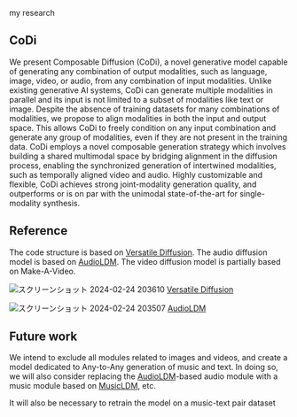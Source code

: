 my research

## CoDi

We present Composable Diffusion (CoDi), a novel generative model capable of generating any combination of output modalities, such as language, image, video, or audio, from any combination of input modalities. Unlike existing generative AI systems, CoDi can generate multiple modalities in parallel and its input is not limited to a subset of modalities like text or image. Despite the absence of training datasets for many combinations of modalities, we propose to align modalities in both the input and output space. This allows CoDi to freely condition on any input combination and generate any group of modalities, even if they are not present in the training data. CoDi employs a novel composable generation strategy which involves building a shared multimodal space by bridging alignment in the diffusion process, enabling the synchronized generation of intertwined modalities, such as temporally aligned video and audio. Highly customizable and flexible, CoDi achieves strong joint-modality generation quality, and outperforms or is on par with the unimodal state-of-the-art for single-modality synthesis.

## Reference
The code structure is based on [Versatile Diffusion](https://github.com/SHI-Labs/Versatile-Diffusion). The audio diffusion model is based on [AudioLDM](https://github.com/haoheliu/AudioLDM). The video diffusion model is partially based on Make-A-Video.

![スクリーンショット 2024-02-24 203610](https://github.com/NakataKoo/music-text-multimodal-diffusion/assets/59306727/298197d2-82b6-4bc3-a3dc-80a83d1356e8)
[Versatile Diffusion](https://github.com/SHI-Labs/Versatile-Diffusion)

![スクリーンショット 2024-02-24 203507](https://github.com/NakataKoo/music-text-multimodal-diffusion/assets/59306727/bdfb42ae-cefb-49c9-b601-4d72a386410b)
[AudioLDM](https://github.com/haoheliu/AudioLDM)

## Future work

We intend to exclude all modules related to images and videos, and create a model dedicated to Any-to-Any generation of music and text. In doing so, we will also consider replacing the [AudioLDM](https://github.com/haoheliu/AudioLDM)-based audio module with a music module based on [MusicLDM](https://github.com/RetroCirce/MusicLDM/tree/main), etc.

It will also be necessary to retrain the model on a music-text pair dataset
